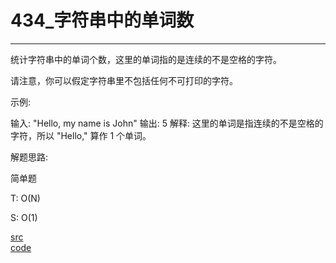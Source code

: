 # 434_字符串中的单词数

---


统计字符串中的单词个数，这里的单词指的是连续的不是空格的字符。

请注意，你可以假定字符串里不包括任何不可打印的字符。

示例:

输入: "Hello, my name is John"
输出: 5
解释: 这里的单词是指连续的不是空格的字符，所以 "Hello," 算作 1 个单词。


解题思路:

简单题

T: O(N)

S: O(1)


[src](https://leetcode-cn.com/problems/number-of-segments-in-a-string/) <br>
[code](code/434.c) <br>

